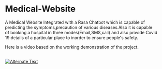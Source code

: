 # Medical-Website
A Medical Website Integrated with a Rasa Chatbot which is capable of predicting the symptoms,precaution of various diseases.Also it is capable of booking a hospital in three modes(Email,SMS,call) and also provide Covid 19 details of a particular place to inorder to ensure people's safety.

Here is a video based on the working demonstration of the project.
<br>
<br>

[![Alternate Text]({https://thetius.com/wp-content/uploads/2019/11/chatbot-4071274_1920.jpg})]({video-url} "Link Title")




